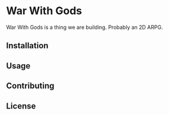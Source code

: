 # War With Gods

War With Gods is a thing we are building. Probably an 2D ARPG.

## Installation

## Usage

## Contributing

## License